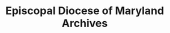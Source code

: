 ---
layout: repo
title: "Episcopal Diocese of Maryland Archives"
id: 1769
permalink: repos/1769/
---